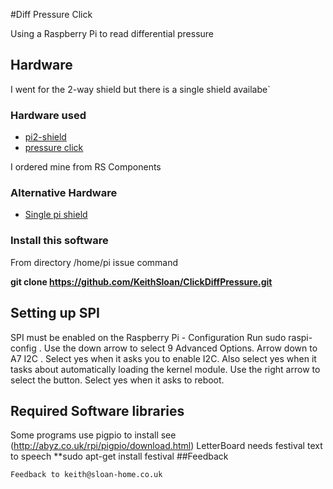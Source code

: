 #Diff Pressure Click

Using a Raspberry Pi to read differential pressure
## Hardware
I went for the 2-way shield but there is a single shield availabe`
### Hardware used
* [pi2-shield](http://www.mikroe.com/click/pi2-shield/)
* [pressure click](http://www.mikroe.com/click/diff-pressure/)

I ordered mine from RS Components

### Alternative Hardware
* [Single pi shield](http://www.mikroe.com/click/pi-shield/)

### Install this software
From directory /home/pi issue command

**git clone https://github.com/KeithSloan/ClickDiffPressure.git**

## Setting up SPI
SPI must be enabled on the Raspberry Pi - 
Configuration
Run sudo raspi-config .
Use the down arrow to select 9 Advanced Options.
Arrow down to A7 I2C .
Select yes when it asks you to enable I2C.
Also select yes when it tasks about automatically loading the kernel module.
Use the right arrow to select the <Finish> button.
Select yes when it asks to reboot.
## Required Software libraries
Some programs use pigpio to install see (http://abyz.co.uk/rpi/pigpio/download.html)
LetterBoard needs festival text to speech
**sudo apt-get install festival
##Feedback

    Feedback to keith@sloan-home.co.uk



